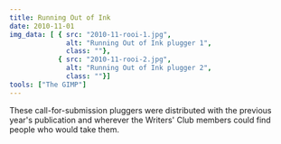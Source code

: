 ```yaml
---
title: Running Out of Ink
date: 2010-11-01
img_data: [ { src: "2010-11-rooi-1.jpg",
			  alt: "Running Out of Ink plugger 1",
			  class: ""},
			{ src: "2010-11-rooi-2.jpg",
			  alt: "Running Out of Ink plugger 2", 
			  class: ""}]
tools: ["The GIMP"]
---
```


<p>These call-for-submission pluggers were distributed with the previous year's publication and wherever the Writers' Club members could find people who would take them.</p>